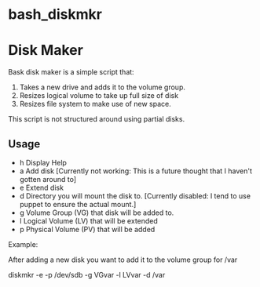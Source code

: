 # bash_diskmkr

Disk Maker
==========

Bask disk maker is a simple script that:

1. Takes a new drive and adds it to the volume group.
2. Resizes logical volume to take up full size of disk
3. Resizes file system to make use of new space.

This script is not structured around using partial disks.

Usage
----

 - h  Display Help
 - a  Add disk [Currently not working: This is a future thought that I haven't gotten around to]
 - e  Extend disk
 - d  Directory you will mount the disk to. [Currently disabled: I tend to use puppet to ensure the actual mount.]
 - g  Volume Group (VG) that disk will be added to.
 - l  Logical Volume (LV) that will be extended
 - p  Physical Volume (PV) that will be added

Example:

After adding a new disk you want to add it to the volume group for /var

diskmkr -e -p /dev/sdb -g VGvar -l LVvar -d /var


